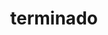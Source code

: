 ---
title: terminado 
description: A description of this category
image:

# Badge style
style:
    background: "#2a9d8f"
    color: "#fff"
---